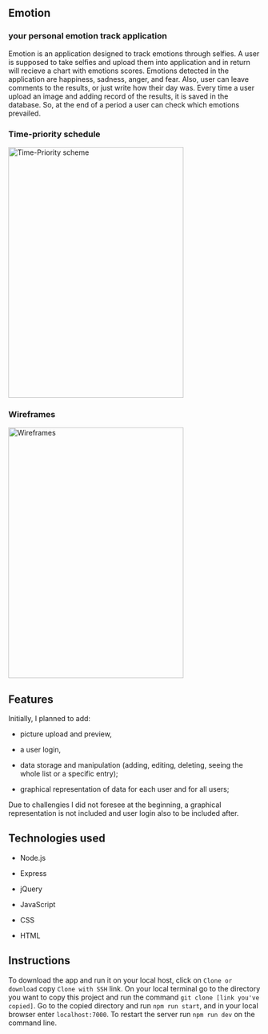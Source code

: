 ## Emotion

### your personal emotion track application

Emotion is an application designed to track emotions through selfies. A user is supposed
 to take selfies and upload them into application and in return will recieve a chart
 with emotions scores. Emotions detected in the application are happiness, sadness, anger,
 and fear. Also, user can leave comments to the results, or just write how their day was.
 Every time a user upload an image and adding record of the results, it is saved in the database. 
 So, at the end of a period a user can check which emotions prevailed.
 
 ### Time-priority schedule
 <img src="https://image.ibb.co/ddpdGv/time_priority.jpg" alt="Time-Priority scheme" width="350px" height="500px"/> 
 
  ### Wireframes
 <img src="https://image.ibb.co/itxyGv/wireframes.jpg" alt="Wireframes" width="350px" height="500px"/> 
 
 ## Features
 
 Initially, I planned to add:
 
 - picture upload and preview,
 
 - a user login,
 
 - data storage and manipulation (adding, editing, deleting, seeing the whole list or a specific entry);
 
 - graphical representation of data for each user and for all users;
 
 Due to challengies I did not foresee at the beginning, a graphical representation 
 is not included and user login also to be included after.
 
 ## Technologies used
 
 - Node.js
 
 - Express
 
 - jQuery
 
 - JavaScript
 
 - CSS
 
 - HTML
 
 ## Instructions 
 
 To download the app and run it on your local host, click on `Clone or download` copy 
 `Clone with SSH` link. On your local terminal go to the directory you want to copy
 this project and run the command `git clone [link you've copied]`. Go to the copied directory
 and run `npm run start`, and in your local browser enter `localhost:7000`. To restart 
 the server run `npm run dev` on the command line.
 
 
